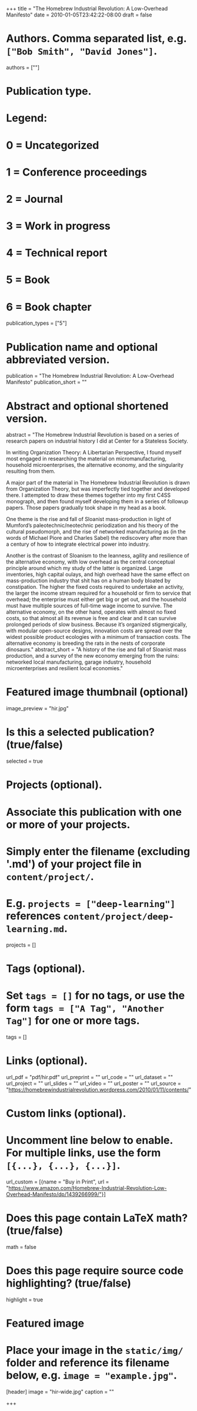+++
title = "The Homebrew Industrial Revolution: A Low-Overhead Manifesto"
date = 2010-01-05T23:42:22-08:00
draft = false

# Authors. Comma separated list, e.g. `["Bob Smith", "David Jones"]`.
authors = [""]

# Publication type.
# Legend:
# 0 = Uncategorized
# 1 = Conference proceedings
# 2 = Journal
# 3 = Work in progress
# 4 = Technical report
# 5 = Book
# 6 = Book chapter
publication_types = ["5"]

# Publication name and optional abbreviated version.
publication = "The Homebrew Industrial Revolution: A Low-Overhead Manifesto"
publication_short = ""

# Abstract and optional shortened version.
abstract = "The Homebrew Industrial Revolution is based on a series of research papers on industrial history I did at Center for a Stateless Society.

In writing Organization Theory:  A Libertarian Perspective, I found myself most engaged in researching the material on micromanufacturing, household microenterprises, the alternative economy, and the singularity resulting from them.

A major part of the material in The Homebrew Industrial Revolution is drawn from Organization Theory, but was imperfectly tied together and developed there.  I attempted to draw these themes together into my first C4SS monograph, and then found myself developing them in a series of followup papers. Those papers gradually took shape in my head as a book.

One theme is the rise and fall of Sloanist mass-production in light of Mumford’s paleotechnic/neotechnic periodization and his theory of the cultural pseudomorph, and the rise of networked manufacturing as (in the words of Michael Piore and Charles Sabel) the rediscovery after more than a century of how to integrate electrical power into industry.

Another is the contrast of Sloanism to the leanness, agility and resilience of the alternative economy, with low overhead as the central conceptual  principle around which my study of the latter is organized.  Large inventories, high capital oulays, and high overhead have the same effect on mass-production industry that shit has on a human body bloated by constipation.  The higher the fixed costs required to undertake an activity, the larger the income stream required for a household or firm to service that overhead; the enterprise must either get big or get out, and the household must have multiple sources of full-time wage income to survive.  The alternative economy, on the other hand, operates with almost no fixed costs, so that almost all its revenue is free and clear and it can survive prolonged periods of slow business.  Because it’s organized stigmergically, with modular open-source designs, innovation costs are spread over the widest possible product ecologies with a minimum of transaction costs.  The alternative economy is breeding the rats in the nests of corporate dinosaurs."
abstract_short = "A history of the rise and fall of Sloanist mass production, and a survey of the new economy emerging from the ruins: networked local manufacturing, garage industry, household microenterprises and resilient local economies."

# Featured image thumbnail (optional)
image_preview = "hir.jpg"

# Is this a selected publication? (true/false)
selected = true

# Projects (optional).
#   Associate this publication with one or more of your projects.
#   Simply enter the filename (excluding '.md') of your project file in `content/project/`.
#   E.g. `projects = ["deep-learning"]` references `content/project/deep-learning.md`.
projects = []

# Tags (optional).
#   Set `tags = []` for no tags, or use the form `tags = ["A Tag", "Another Tag"]` for one or more tags.
tags = []

# Links (optional).
url_pdf = "pdf/hir.pdf"
url_preprint = ""
url_code = ""
url_dataset = ""
url_project = ""
url_slides = ""
url_video = ""
url_poster = ""
url_source = "https://homebrewindustrialrevolution.wordpress.com/2010/01/11/contents/"

# Custom links (optional).
#   Uncomment line below to enable. For multiple links, use the form `[{...}, {...}, {...}]`.
 url_custom = [{name = "Buy in Print", url = "https://www.amazon.com/Homebrew-Industrial-Revolution-Low-Overhead-Manifesto/dp/1439266999/"}]

# Does this page contain LaTeX math? (true/false)
math = false

# Does this page require source code highlighting? (true/false)
highlight = true

# Featured image
# Place your image in the `static/img/` folder and reference its filename below, e.g. `image = "example.jpg"`.
[header]
image = "hir-wide.jpg"
caption = ""

+++
